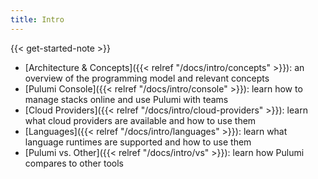 ```yaml
---
title: Intro
---
```


{{< get-started-note >}}

* [Architecture & Concepts]({{< relref "/docs/intro/concepts" >}}): an overview of the programming model and relevant concepts
* [Pulumi Console]({{< relref "/docs/intro/console" >}}): learn how to manage stacks online and use Pulumi with teams
* [Cloud Providers]({{< relref "/docs/intro/cloud-providers" >}}): learn what cloud providers are available and how to use them
* [Languages]({{< relref "/docs/intro/languages" >}}): learn what language runtimes are supported and how to use them
* [Pulumi vs. Other]({{< relref "/docs/intro/vs" >}}): learn how Pulumi compares to other tools
